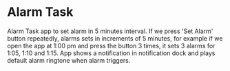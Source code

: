 # Alarm Task

Alarm Task app to set alarm in 5 minutes interval.
If we press 'Set Alarm' button repeatedly, alarms sets in increments of 5 minutes, for example if we open the app at 1:00 pm and press the button 3 times, it sets 3 alarms for 1:05, 1:10 and 1:15.
App shows a notification in notification dock and plays default alarm ringtone when alarm triggers.
